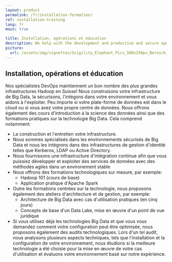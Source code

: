 ```yaml
---
layout: product
permalink: /fr/installation-formation/
ref: installation-training
lang: fr
main: true

title: Installation, opérations et éducation
description: We help with the development and productive and secure operation of your big data infrastructure. We instruct you and your staff and make you fit for the new challenge.
picture:
  url: /assets/img/vignettes/Scigility_Elephant_Pics_500x250px_Bereich_2.jpg
---
```


## Installation, opérations et éducation

Nos spécialistes DevOps maintiennent un bon nombre des plus grandes infrastructures Hadoop en Suisse! Nous construisons votre infrastructure de Big Data, la sécurisons, l'intégons dans votre environnement et vous aidons à l'exploiter. Peu importe si votre plate-forme de données est dans le cloud ou si vous avez votre propre centre de données. Nous offrons également des cours d'introduction à la science des données ainsi que des formations pratiques sur la technologie Big Data. Cela comprend notamment:

- La construction et l'entretien votre infrastructure.
- Nous sommes spécialisés dans les environnements sécurisés de Big Data et nous les intégrons dans des infrastructures de gestion d'identité telles que Kerberos, LDAP ou Active Directory.
- Nous fournissons une infrastructure d'intégration continue afin que vous puissiez développer et exploiter des services de données avec des méthodes agiles dans un environement stable
- Nous offrons des formations technologiques sur mesure, par exemple:
  - Hadoop 101 (cours de base)
  - Application pratique d'Apache Spark
- Outre les formations centrées sur la technologie, nous proposons également des ateliers d'architecture et de gestion, par exemple:
  - Architecture de Big Data avec cas d'utilisation pratiques (en cinq jours)
  - Concepts de base d'un Data Lake, mise en œuvre d'un point de vue juridique
- Si vous utilisez déjà les technologies Big Data et que vous vous demandez comment votre configuration peut être optimisée, nous proposons également des audits technologiques. Lors d'un tel audit, nous analysons plusieurs aspects techniques, tels que l'installation et la configuration de votre environnement, nous étudions si la meilleure technologie a été choisie pour la mise en œuvre de votre cas d'utilisation et évaluons votre environnement basé sur notre expérience.
